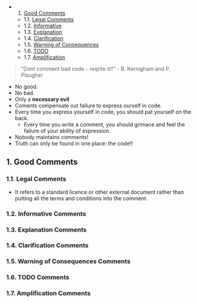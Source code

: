 <!-- vscode-markdown-toc -->
* 1. [Good Comments](#GoodComments)
	* 1.1. [Legal Comments](#LegalComments)
	* 1.2. [Informative](#Informative)
	* 1.3. [Explanation](#Explanation)
	* 1.4. [Clarification](#Clarification)
	* 1.5. [Warning of Consequences](#WarningofConsequences)
	* 1.6. [TODO](#TODO)
	* 1.7. [Amplification](#Amplification)

<!-- vscode-markdown-toc-config
	numbering=true
	autoSave=true
	/vscode-markdown-toc-config -->
<!-- /vscode-markdown-toc -->

> "Dont comment bad code - reqrite it!!" - B. Kernigham and P. Plaugher
- No good.
- No bad.
- Only a **necessary evil**
- Coments compensate out failure to express ourself in code.
- Every time you express yourself in code, you should pat yourself on the back.
  - Every time you write a comment, you should grimace and feel the failure of your ability of expression.
- Nobody maintains comments!
- Truth can only be found in one place: the code!!
  
##  1. <a name='GoodComments'></a>Good Comments

###  1.1. <a name='LegalComments'></a>Legal Comments
- It refers to a standard licence or other external document rather than putting all the terms and conditions into the comment.

###  1.2. <a name='Informative'></a>Informative Comments

###  1.3. <a name='Explanation'></a>Explanation Comments

###  1.4. <a name='Clarification'></a>Clarification Comments

###  1.5. <a name='WarningofConsequences'></a>Warning of Consequences Comments

###  1.6. <a name='TODO'></a>TODO Comments
 
###  1.7. <a name='Amplification'></a>Amplification Comments
